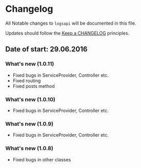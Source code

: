 # Changelog

All Notable changes to `logsapi` will be documented in this file.

Updates should follow the [Keep a CHANGELOG](http://keepachangelog.com/) principles.

## Date of start: 29.06.2016
### What's new (1.0.11)
- Fixed bugs in ServiceProvider, Controller etc.
- Fixed routing
- Fixed posts method

### What's new (1.0.10)
- Fixed bugs in ServiceProvider, Controller etc.

### What's new (1.0.9)
- Fixed bugs in ServiceProvider, Controller etc.

### What's new (1.0.8)
- Fixed bugs in other classes